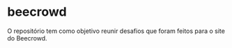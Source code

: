 # beecrowd
O repositório tem como objetivo reunir desafios que foram feitos para o site do Beecrowd.
